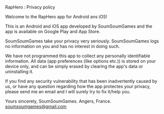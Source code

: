 RapHero : Privacy policy 

Welcome to the RapHero app for Android ans iOS!

This is an Android and iOS app developed by SoumSoumGames and the app is available on Google Play and App Store.

SoumSoumGames take your privacy very seriously. SoumSoumGames logs no information on you and has no interest in doing such.

We have not programmed this app to collect any personally identifiable information. All data (app preferences (like options etc.)) is stored on your device only, and can be simply erased by clearing the app's data or uninstalling it.

If you find any security vulnerability that has been inadvertently caused by us, or have any question regarding how the app protectes your privacy, please send me an email and I will surely try to fix it/help you.

Yours sincerely, SoumSoumGames. Angers, France. soumsoumgames@gmail.com
